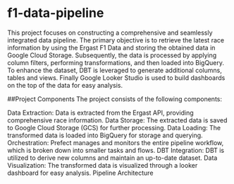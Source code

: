 # f1-data-pipeline
This project focuses on constructing a comprehensive and seamlessly integrated data pipeline. The primary objective is to retrieve the latest race information by using the Ergast F1 Data and storing the obtained data in Google Cloud Storage. Subsequently, the data is processed by applying column filters, performing transformations, and then loaded into BigQuery. To enhance the dataset, DBT is leveraged to generate additional columns, tables and views. Finally Google Looker Studio is used to build dashboards on the top of the data for easy analysis.

##Project Components
The project consists of the following components:

Data Extraction: Data is extracted from the Ergast API, providing comprehensive race information.
Data Storage: The extracted data is saved to Google Cloud Storage (GCS) for further processing.
Data Loading: The transformed data is loaded into BigQuery for storage and querying.
Orchestration: Prefect manages and monitors the entire pipeline workflow, which is broken down into smaller tasks and flows.
DBT Integration: DBT is utilized to derive new columns and maintain an up-to-date dataset.
Data Visualization: The transformed data is visualized through a looker dashboard for easy analysis.
Pipeline Architecture
